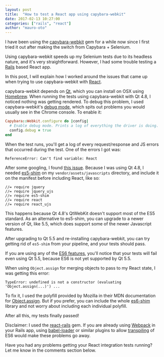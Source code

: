 ```yaml
---
layout: post
title:  "How to test a React app using capybara-webkit"
date: 2017-02-13 10:27:00
categories: ["rails", "react"]
author: "mauro-oto"
---
```


I have been using the [capybara-webkit](https://github.com/thoughtbot/capybara-webkit)
gem for a while now since I first tried it out after making the switch from
Capybara + Selenium.

Using capybara-webkit speeds up my Selenium tests due to its headless nature,
and it's very straightforward. However, I had some trouble testing a
[Rails](http://rubyonrails.org) based React app.

In this post, I will explain how I worked around the issues that came up when
trying to use capybara-webkit with [React](https://facebook.github.io/react).

<!--more-->

capybara-webkit depends on [Qt](https://www.qt.io), which you can install on
OSX using [Homebrew](http://brewformulas.org/Qt).
When running the tests using capybara-webkit with Qt 4.8, I noticed nothing was
getting rendered. To debug this problem, I used capybara-webkit's [debug mode]( https://github.com/thoughtbot/capybara-webkit#configuration),
which spits out problems you would usually see in the Chrome console.
To enable it:

```ruby
Capybara::Webkit.configure do |config|
  # Enable debug mode. Prints a log of everything the driver is doing.
  config.debug = true
end
```

When the test runs, you'll get a log of every request/response and JS errors
that occurred during the test. One of the errors I got was:

```
ReferenceError: Can't find variable: React
```

After some googling, I found [this issue](https://github.com/reactjs/react-rails/issues/10#issuecomment-57300387).
Because I was using Qt 4.8, I needed [es5-shim](https://github.com/es-shims/es5-shim/blob/master/es5-shim.js)
on my `vendor/assets/javascripts` directory, and include it on the manifest
before including React, like so:

```
//= require jquery
//= require jquery_ujs
//= require es5-shim
//= require react
//= require react_ujs
```

This happens because Qt 4.8's QtWebKit doesn't support most of the ES5 standard.
As an alternative to es5-shim, you can upgrade to a newer version of Qt, like
5.5, which does support some of the newer Javascript features.

After upgrading to Qt 5.5 and re-installing capybara-webkit, you can try getting
rid of `es5-shim` from your pipeline, and your tests should pass.

If you are using any of the [ES6 features](http://es6-features.org,), you'll
notice that your tests will fail even using Qt 5.5, because ES6 is not yet
supported by Qt 5.5.

When using `Object.assign` for merging objects to pass to my React state, I was
getting this error:

```
TypeError: undefined is not a constructor (evaluating 'Object.assign(...)') ...
```

To fix it, I used the polyfill provided by Mozilla in their MDN documentation
for [Object.assign](https://developer.mozilla.org/en/docs/Web/JavaScript/Reference/Global_Objects/Object/assign).
But if you prefer, you can include the whole [es6-shim](https://github.com/paulmillr/es6-shim)
library and not worry about including each individual polyfill.

After all this, my tests finally passed!

Disclaimer: I used the [react-rails](https://github.com/reactjs/react-rails)
gem. If you are already using [Webpack](https://webpack.js.org) in your
Rails app, using [babel-loader](https://github.com/babel/babel-loader) or
similar plugins to allow [transpiling](https://scotch.io/tutorials/javascript-transpilers-what-they-are-why-we-need-them)
of ES6 would make these problems go away.

Have you had any problems getting your React integration tests running? Let me
know in the comments section below.
